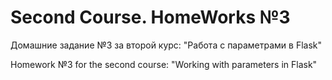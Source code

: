 # Second Course. HomeWorks №3

Домашние задание №3 за второй курс: "Работа с параметрами в Flask"

Homework №3 for the second сourse: "Working with parameters in Flask"

